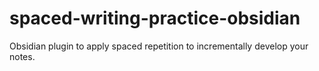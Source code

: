 # spaced-writing-practice-obsidian
Obsidian plugin to apply spaced repetition to incrementally develop your notes.
